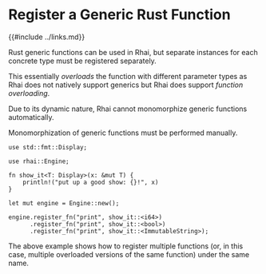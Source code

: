 Register a Generic Rust Function
===============================

{{#include ../links.md}}

Rust generic functions can be used in Rhai, but separate instances for each concrete type must be
registered separately.

This essentially _overloads_ the function with different parameter types as Rhai does not natively
support generics but Rhai does support _function overloading_.

Due to its dynamic nature, Rhai cannot monomorphize generic functions automatically.

Monomorphization of generic functions must be performed manually.

```rust,no_run
use std::fmt::Display;

use rhai::Engine;

fn show_it<T: Display>(x: &mut T) {
    println!("put up a good show: {}!", x)
}

let mut engine = Engine::new();

engine.register_fn("print", show_it::<i64>)
      .register_fn("print", show_it::<bool>)
      .register_fn("print", show_it::<ImmutableString>);
```

The above example shows how to register multiple functions (or, in this case, multiple overloaded
versions of the same function) under the same name.
